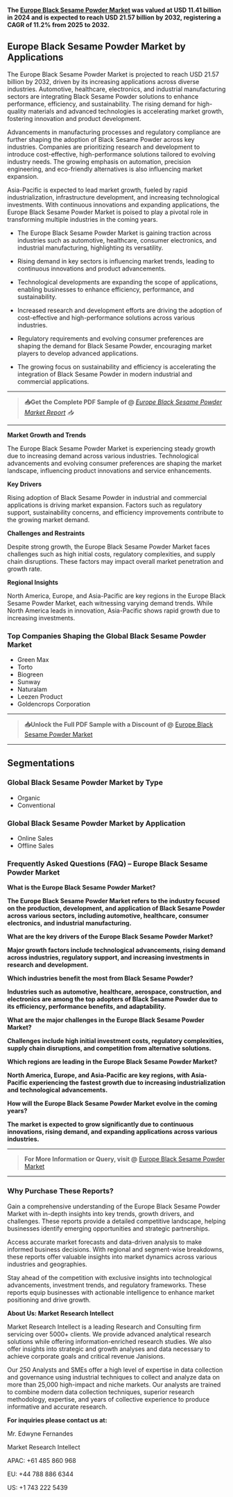<p><strong>The <a href="https://www.marketresearchintellect.com/download-sample/?rid=1005323&amp;utm_source=Pulse-April-Europe&amp;utm_medium=852">Europe Black Sesame Powder Market</a> was valued at USD 11.41 billion in 2024 and is expected to reach USD 21.57 billion by 2032, registering a CAGR of 11.2% from 2025 to 2032.</strong></p><h2>Europe Black Sesame Powder Market by Applications&nbsp;</h2><p><p>The Europe Black Sesame Powder Market is projected to reach USD 21.57 billion by 2032, driven by its increasing applications across diverse industries. Automotive, healthcare, electronics, and industrial manufacturing sectors are integrating Black Sesame Powder solutions to enhance performance, efficiency, and sustainability. The rising demand for high-quality materials and advanced technologies is accelerating market growth, fostering innovation and product development.</p><p>Advancements in manufacturing processes and regulatory compliance are further shaping the adoption of Black Sesame Powder across key industries. Companies are prioritizing research and development to introduce cost-effective, high-performance solutions tailored to evolving industry needs. The growing emphasis on automation, precision engineering, and eco-friendly alternatives is also influencing market expansion.</p><p>Asia-Pacific is expected to lead market growth, fueled by rapid industrialization, infrastructure development, and increasing technological investments. With continuous innovations and expanding applications, the Europe Black Sesame Powder Market is poised to play a pivotal role in transforming multiple industries in the coming years.</p></p><ul><li><p>The Europe Black Sesame Powder Market is gaining traction across industries such as automotive, healthcare, consumer electronics, and industrial manufacturing, highlighting its versatility.</p></li><li><p>Rising demand in key sectors is influencing market trends, leading to continuous innovations and product advancements.</p></li><li><p>Technological developments are expanding the scope of applications, enabling businesses to enhance efficiency, performance, and sustainability.</p></li><li><p>Increased research and development efforts are driving the adoption of cost-effective and high-performance solutions across various industries.</p></li><li><p>Regulatory requirements and evolving consumer preferences are shaping the demand for Black Sesame Powder, encouraging market players to develop advanced applications.</p></li><li><p>The growing focus on sustainability and efficiency is accelerating the integration of Black Sesame Powder in modern industrial and commercial applications.</p></li></ul><hr /><blockquote><p><strong><span class="font-[700]">📥Get the Complete PDF Sample of @ </span></strong><em><span class="font-[700]"><a href="https://www.marketresearchintellect.com/download-sample/?rid=1005323&amp;utm_source=Pulse-April-Europe&amp;utm_medium=852" target="_blank" data-tracking-control-name="article-ssr-frontend-pulse_little-text-block" data-tracking-will-navigate="" data-test-link="">Europe Black Sesame Powder Market Report</a>&nbsp;📥</span></em></p></blockquote><hr /><p class="" data-start="77" data-end="360"><strong data-start="77" data-end="105">Market Growth and Trends</strong></p><p class="" data-start="77" data-end="360">The Europe Black Sesame Powder Market is experiencing steady growth due to increasing demand across various industries. Technological advancements and evolving consumer preferences are shaping the market landscape, influencing product innovations and service enhancements.</p><p class="" data-start="362" data-end="606"><strong data-start="362" data-end="377">Key Drivers</strong></p><p class="" data-start="362" data-end="606">Rising adoption of Black Sesame Powder in industrial and commercial applications is driving market expansion. Factors such as regulatory support, sustainability concerns, and efficiency improvements contribute to the growing market demand.</p><p class="" data-start="608" data-end="849"><strong data-start="608" data-end="637">Challenges and Restraints</strong></p><p class="" data-start="608" data-end="849">Despite strong growth, the Europe Black Sesame Powder Market faces challenges such as high initial costs, regulatory complexities, and supply chain disruptions. These factors may impact overall market penetration and growth rate.</p><p class="" data-start="851" data-end="1095"><strong data-start="851" data-end="872">Regional Insights</strong></p><p class="" data-start="851" data-end="1095">North America, Europe, and Asia-Pacific are key regions in the Europe Black Sesame Powder Market, each witnessing varying demand trends. While North America leads in innovation, Asia-Pacific shows rapid growth due to increasing investments.</p><p><h3>Top Companies Shaping the Global Black Sesame Powder Market </h3><ul><li>Green Max</li><li>Torto</li><li>Biogreen</li><li>Sunway</li><li>Naturalam</li><li>Leezen Product</li><li>Goldencrops Corporation</li></ul></p><hr /><blockquote><p><strong>📥Unlock the Full PDF Sample with a Discount of @</strong> <a href="https://www.marketresearchintellect.com/ask-for-discount/?rid=1005323&amp;utm_source=Pulse-April-Europe&amp;utm_medium=852">Europe Black Sesame Powder Market</a></p></blockquote><hr /><p><h2>Segmentations</h2><h3>Global Black Sesame Powder Market by Type</h3><ul><li>Organic</li><li>Conventional</li></ul><h3>Global Black Sesame Powder Market by Application</h3><ul><li>Online Sales</li><li>Offline Sales</li></ul></p><h3><strong>Frequently Asked Questions (FAQ) &ndash; Europe Black Sesame Powder Market</strong></h3><p><strong>What is the Europe Black Sesame Powder Market?</strong></p><p><strong>The Europe Black Sesame Powder Market refers to the industry focused on the production, development, and application of Black Sesame Powder across various sectors, including automotive, healthcare, consumer electronics, and industrial manufacturing.</strong></p><p><strong>What are the key drivers of the Europe Black Sesame Powder Market?</strong></p><p><strong>Major growth factors include technological advancements, rising demand across industries, regulatory support, and increasing investments in research and development.</strong></p><p><strong>Which industries benefit the most from Black Sesame Powder?</strong></p><p><strong>Industries such as automotive, healthcare, aerospace, construction, and electronics are among the top adopters of Black Sesame Powder due to its efficiency, performance benefits, and adaptability.</strong></p><p><strong>What are the major challenges in the Europe Black Sesame Powder Market?</strong></p><p><strong>Challenges include high initial investment costs, regulatory complexities, supply chain disruptions, and competition from alternative solutions.</strong></p><p><strong>Which regions are leading in the Europe Black Sesame Powder Market?</strong></p><p><strong>North America, Europe, and Asia-Pacific are key regions, with Asia-Pacific experiencing the fastest growth due to increasing industrialization and technological advancements.</strong></p><p><strong>How will the Europe Black Sesame Powder Market evolve in the coming years?</strong></p><p><strong>The market is expected to grow significantly due to continuous innovations, rising demand, and expanding applications across various industries.</strong></p><hr /><blockquote><p><span class="font-[700]"><strong>For More Information or Query, visit&nbsp;@</strong>&nbsp;</span><span class="font-[700]"><a href="https://www.marketresearchintellect.com/product/global-black-sesame-powder-market/?utm_source=Linkedin&utm_medium=852" target="_blank" data-tracking-control-name="article-ssr-frontend-pulse_little-text-block" data-tracking-will-navigate="" data-test-link="">Europe Black Sesame Powder Market</a></span></p></blockquote><hr /><h3><strong data-start="0" data-end="31">Why Purchase These Reports?</strong></h3><p class="" data-start="35" data-end="297">Gain a comprehensive understanding of the Europe Black Sesame Powder Market with in-depth insights into key trends, growth drivers, and challenges. These reports provide a detailed competitive landscape, helping businesses identify emerging opportunities and strategic partnerships.</p><p class="" data-start="299" data-end="540">Access accurate market forecasts and data-driven analysis to make informed business decisions. With regional and segment-wise breakdowns, these reports offer valuable insights into market dynamics across various industries and geographies.</p><p class="" data-start="542" data-end="784">Stay ahead of the competition with exclusive insights into technological advancements, investment trends, and regulatory frameworks. These reports equip businesses with actionable intelligence to enhance market positioning and drive growth.</p><p><strong><span class="font-[700]">About Us: Market Research Intellect</span></strong></p><p><span class="">Market Research Intellect is a leading Research and Consulting firm servicing over 5000+ clients. We provide advanced analytical research solutions while offering information-enriched research studies.&nbsp;</span>We also offer insights into strategic and growth analyses and data necessary to achieve corporate goals and critical revenue Janisions.</p><p><span class="">Our 250 Analysts and SMEs offer a high level of expertise in data collection and governance using industrial techniques to collect and analyze data on more than 25,000 high-impact and niche markets. Our analysts are trained to combine modern data collection techniques, superior research methodology, expertise, and years of collective experience to produce informative and accurate research.</span></p><p><strong>For inquiries please contact us at:</strong></p><p>Mr. Edwyne Fernandes</p><p>Market Research Intellect</p><p>APAC: +61 485 860 968</p><p>EU: +44 788 886 6344</p><p>US: +1 743 222 5439</p>